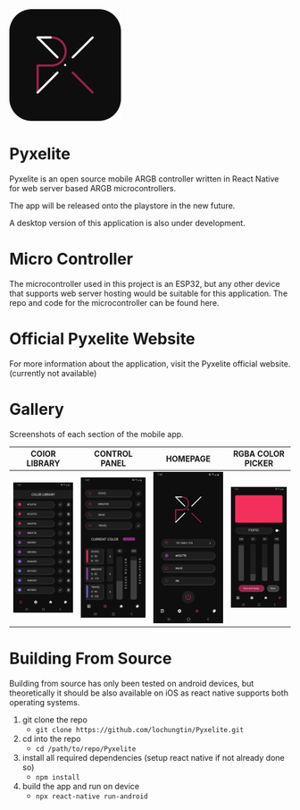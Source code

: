 <img src='./img/logo.png' />

# Pyxelite

Pyxelite is an open source mobile ARGB controller written in React Native for web server based ARGB microcontrollers.

The app will be released onto the playstore in the new future.

A desktop version of this application is also under development.

# Micro Controller

The microcontroller used in this project is an ESP32, but any other device that supports web server hosting would be suitable for this application. The repo and code for the microcontroller can be found here.

# Official Pyxelite Website

For more information about the application, visit the Pyxelite official website. (currently not available)

# Gallery

Screenshots of each section of the mobile app.

| COlOR LIBRARY                                 | CONTROL PANEL                                  | HOMEPAGE                                   | RGBA COLOR PICKER                           |
| --------------------------------------------- | ---------------------------------------------- | ------------------------------------------ | ------------------------------------------- |
| <img src='./img/Pyxelite_Library_Page.jpg' /> | <img src='./img/Pyxelite_Settings_Page.jpg' /> | <img src='./img/Pyxelite_Home_Page.jpg' /> | <img src='./img/Pyxelite_Color_Page.jpg' /> |

# Building From Source

Building from source has only been tested on android devices, but theoretically it should be also available on iOS as react native supports both operating systems.

1. git clone the repo
    - ```git clone https://github.com/lochungtin/Pyxelite.git```
2. cd into the repo
    - ```cd /path/to/repo/Pyxelite```
3. install all required dependencies (setup react native if not already done so)
    - ```npm install```
4. build the app and run on device
    - ```npx react-native run-android```
